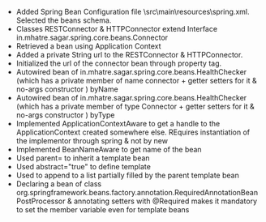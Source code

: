 * Added Spring Bean Configuration file \src\main\resources\spring.xml. Selected the beans schema.
* Classes RESTConnector & HTTPConnector extend Interface in.mhatre.sagar.spring.core.beans.Connector
* Retrieved a bean using Application Context
* Added a private String url to the RESTConnector & HTTPConnector.
* Initialized the url of the connector bean through property tag.
* Autowired bean of in.mhatre.sagar.spring.core.beans.HealthChecker (which has a private member of name connector + getter setters for it & no-args constructor ) byName
* Autowired bean of in.mhatre.sagar.spring.core.beans.HealthChecker (which has a private member of type Connector + getter setters for it & no-args constructor ) byType
* Implemented ApplicationContextAware to get a handle to the ApplicationContext created somewhere else. REquires instantiation of the implementor through spring & not by new
* Implemented BeanNameAware to get name of the bean
* Used parent=<Bean Name> to inherit a template bean
* Used abstract="true" to define template
* Used <list merge="true"> to append to a list partially filled by the parent template bean
* Declaring a bean of class org.springframework.beans.factory.annotation.RequiredAnnotationBeanPostProcessor & annotating setters with @Required makes it mandatory to set the member variable even for template beans 